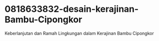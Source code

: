 # 0818633832-desain-kerajinan-Bambu-Cipongkor
Keberlanjutan dan Ramah Lingkungan dalam Kerajinan Bambu Cipongkor
